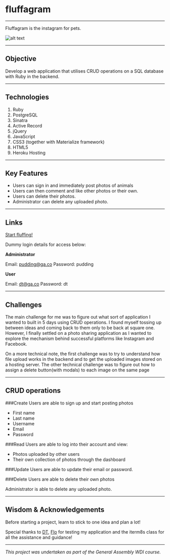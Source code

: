 # fluffagram
***

Fluffagram is the instagram for pets.

![alt text](http://i.imgur.com/8NCObcn.png)

***

## Objective

Develop a web application that utilises CRUD operations on a SQL database with Ruby in the backend.

***

## Technologies

1. Ruby
2. PostgreSQL
3. Sinatra
4. Active Record
5. jQuery
6. JavaScript
7. CSS3 (together with Materialize framework)
8. HTML5
9. Heroku Hosting

***

## Key Features

- Users can sign in and immediately post photos of animals
- Users can then comment and like other photos or their own.
- Users can delete their photos.
- Administrator can delete any uploaded photo.

***

## Links

[Start fluffing!](https://fluffagram.herokuapp.com/)

Dummy login details for access below:

**Administrator**

Email: pudding@ga.co
Password: pudding

**User**

Email: dt@ga.co
Password: dt

***

## Challenges

The main challenge for me was to figure out what sort of application I wanted to built in 5 days using CRUD operations. I found myself tossing up between ideas and coming back to them only to be back at square one. However, I finally settled on a photo sharing application as I wanted to explore the mechanism behind successful platforms like Instagram and Facebook.

On a more technical note, the first challenge was to try to understand how file upload works in the backend and to get the uploaded images stored on a hosting server. The other technical challenge was to figure out how to assign a delete button(with modals) to each image on the same page

***

## CRUD operations

###Create
Users are able to sign up and start posting photos
- First name
- Last name
- Username
- Email
- Password

###Read
Users are able to log into their account and view:
- Photos uploaded by other users
- Their own collection of photos through the dashboard

###Update
Users are able to update their email or password.

###Delete
Users are able to delete their own photos

Administrator is able to delete any uploaded photo.

***

## Wisdom & Acknowledgements

Before starting a project, learn to stick to one idea and plan a lot!

Special thanks to [DT](https://github.com/epoch), [Flo](https://github.com/florianjosefreheis) for testing my application and the iterm8s class for all the assistance and guidance!

***

*This project was undertaken as part of the General Assembly WDI course.*
